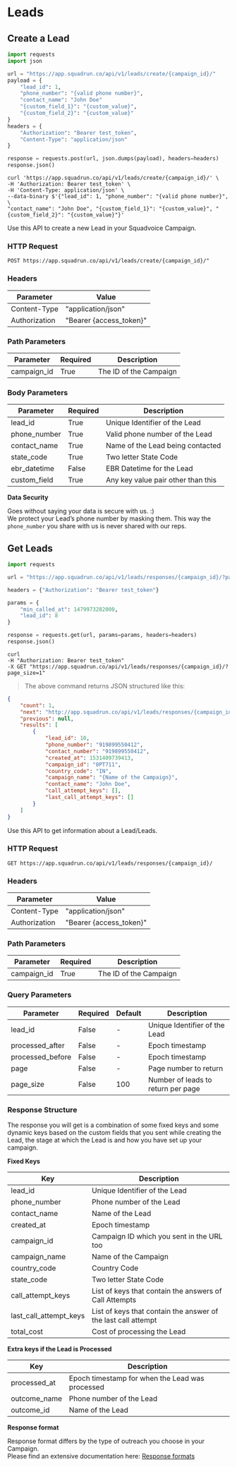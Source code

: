 # Leads

## Create a Lead

```python
import requests
import json

url = "https://app.squadrun.co/api/v1/leads/create/{campaign_id}/"
payload = {
    "lead_id": 1,
    "phone_number": "{valid phone number}",
    "contact_name": "John Doe"
    "{custom_field_1}": "{custom_value}",
    "{custom_field_2}": "{custom_value}"
}
headers = {
    "Authorization": "Bearer test_token", 
    "Content-Type": "application/json"
}

response = requests.post(url, json.dumps(payload), headers=headers)
response.json()
```

```shell
curl 'https://app.squadrun.co/api/v1/leads/create/{campaign_id}/' \
-H 'Authorization: Bearer test_token' \
-H 'Content-Type: application/json' \
--data-binary $'{"lead_id": 1, "phone_number": "{valid phone number}", \
"contact_name": "John Doe", "{custom_field_1}": "{custom_value}", "{custom_field_2}": "{custom_value}"}'
```

Use this API to create a new Lead in your Squadvoice Campaign.

### HTTP Request

`POST https://app.squadrun.co/api/v1/leads/create/{campaign_id}/"`

### Headers

| Parameter 	| Value 	|
|---------------	|-------------------------	|
| Content-Type 	| "application/json" 	|
| Authorization 	| "Bearer {access_token}" 	|

### Path Parameters

| Parameter   | Required  | Description   |
|-------------  |---------- |------------------------ |
| campaign_id   | True  | The ID of the Campaign  |

### Body Parameters

| Parameter   | Required  | Description   |
|-------------- |---------- |------------------------------------ |
| lead_id   | True  | Unique Identifier of the Lead  |
| phone_number  | True  | Valid phone number of the Lead  |
| contact_name  | True  | Name of the Lead being contacted  |
| state_code    | True  | Two letter State Code          |
| ebr_datetime  | False | EBR Datetime for the Lead      |
| custom_field  | True  | Any key value pair other than this  |

<aside class="success">
  <b>Data Security</b>
  <p>
    Goes without saying your data is secure with us. :)<br>
    We protect your Lead’s phone number by masking them. This way the <code>phone_number</code> you share with us is never shared with our reps.
  </p>
</aside>


## Get Leads

```python
import requests

url = "https://app.squadrun.co/api/v1/leads/responses/{campaign_id}/?page_size=1"

headers = {"Authorization": "Bearer test_token"}

params = {
    "min_called_at": 1479973282000, 
    "lead_id": 8
}

response = requests.get(url, params=params, headers=headers)
response.json()
```

```shell
curl 
-H "Authorization: Bearer test_token" 
-X GET "https://app.squadrun.co/api/v1/leads/responses/{campaign_id}/?page_size=1"
```

> The above command returns JSON structured like this:

```json
{
    "count": 1,
    "next": "http://app.squadrun.co/api/v1/leads/responses/{campaign_id}/?page=2&page_size=1",
    "previous": null,
    "results": [
        {
            "lead_id": 10,
            "phone_number": "919899550412",
            "contact_number": "919899550412",
            "created_at": 1531409739413,
            "campaign_id": "0PT711",
            "country_code": "IN",
            "campaign_name": "{Name of the Campaign}",
            "contact_name": "John Doe",
            "call_attempt_keys": [],
            "last_call_attempt_keys": []
        }
    ]
}
```

Use this API to get information about a Lead/Leads.

### HTTP Request

`GET https://app.squadrun.co/api/v1/leads/responses/{campaign_id}/`

### Headers

| Parameter 	| Value 	|
|---------------	|-------------------------	|
| Content-Type 	| "application/json" 	|
| Authorization 	| "Bearer {access_token}" 	|

### Path Parameters

| Parameter   | Required  | Description   |
|-------------  |---------- |------------------------ |
| campaign_id   | True  | The ID of the Campaign  |

### Query Parameters

| Parameter   | Required  | Default   | Description   |
|---------------  |---------- |---------  |------------------------------------------------ |
| lead_id   | False   | -   | Unique Identifier of the Lead   |
| processed_after   | False   | -   | Epoch timestamp  |
| processed_before   | False   | -   | Epoch timestamp  |
| page  | False   | -   | Page number to return   |
| page_size   | False   | 100   | Number of leads to return per page  |

### Response Structure

The response you will get is a combination of some fixed keys and some dynamic keys based on the custom fields that you sent while creating the Lead, the stage at which the Lead is and how you have set up your campaign.

<strong>Fixed Keys</strong>

| Key   | Description   |
|------------------------ |---------------------------------------------------------------  |
| lead_id   | Unique Identifier of the Lead  |
| phone_number  | Phone number of the Lead  |
| contact_name  | Name of the Lead  |
| created_at  | Epoch timestamp   |
| campaign_id   | Campaign ID which you sent in the URL too   |
| campaign_name   | Name of the Campaign  |
| country_code  | Country Code   |
| state_code  | Two letter State Code  |
| call_attempt_keys   | List of keys that contain the answers of Call Attempts  |
| last_call_attempt_keys  | List of keys that contain the answer of the last call attempt   |
| total_cost | Cost of processing the Lead |

<strong>Extra keys if the Lead is Processed</strong>

| Key   | Description   |
|-------------- |-------------------------------- |
| processed_at   | Epoch timestamp for when the Lead was processed |
| outcome_name  | Phone number of the Lead  |
| outcome_id  | Name of the Lead  |

<aside class='notice'>
  <b>Response format</b>
  <p>
    Response format differs by the type of outreach you choose in your Campaign.<br>
    Please find an extensive documentation here: <a href="#response-formats">Response formats</a>
  </p>
</aside>
